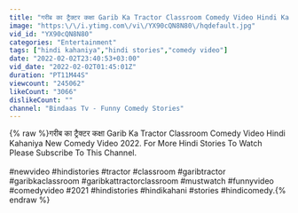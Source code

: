 ```yaml
---
title: "गरीब का ट्रैक्टर कक्षा Garib Ka Tractor Classroom Comedy Video Hindi Kahaniya New Comedy Video 2022"
image: "https:\/\/i.ytimg.com\/vi\/YX90cQN8N80\/hqdefault.jpg"
vid_id: "YX90cQN8N80"
categories: "Entertainment"
tags: ["hindi kahaniya","hindi stories","comedy video"]
date: "2022-02-02T23:40:53+03:00"
vid_date: "2022-02-02T01:45:01Z"
duration: "PT11M44S"
viewcount: "245062"
likeCount: "3066"
dislikeCount: ""
channel: "Bindaas Tv - Funny Comedy Stories"
---
```

{% raw %}गरीब का ट्रैक्टर कक्षा Garib Ka Tractor Classroom Comedy Video Hindi Kahaniya New Comedy Video 2022. For More Hindi Stories To Watch Please Subscribe To This Channel.<br /><br />#newvideo  #hindistories #tractor #classroom #garibtractor #garibkaclassroom #garibkattractorclassroom #mustwatch #funnyvideo #comedyvideo #2021 #hindistories #hindikahani #stories #hindicomedy.{% endraw %}
